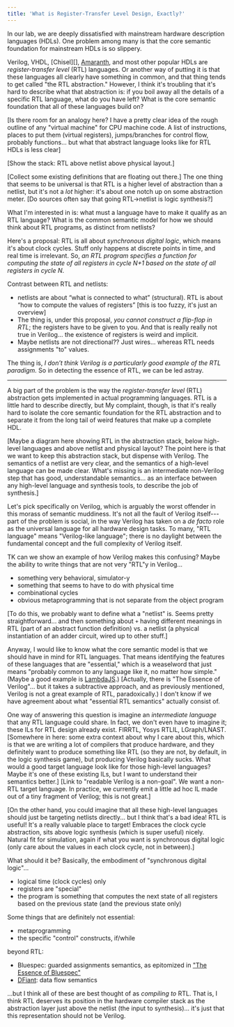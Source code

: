 ```yaml
---
title: 'What is Register-Transfer Level Design, Exactly?'
---
```

In our lab, we are deeply dissatisfied with mainstream hardware description languages (HDLs).
One problem among many is that the core semantic foundation for mainstream HDLs is so slippery.

Verilog, VHDL, [Chisel][], [Amaranth][], and most other popular HDLs are *register-transfer level* (RTL) languages.
Or another way of putting it is that these languages all clearly have something in common, and that thing tends to get called "the RTL abstraction."
However, I think it's troubling that it's hard to describe what that abstraction is:
if you boil away all the details of a specific RTL language, what do you have left?
What is the core semantic foundation that all of these languages build on?

[Is there room for an analogy here? I have a pretty clear idea of the rough outline of any "virtual machine" for CPU machine code. A list of instructions, places to put them (virtual registers), jumps/branches for control flow, probably functions… but what that abstract language looks like for RTL HDLs is less clear]

[Show the stack: RTL above netlist above physical layout.]

[Collect some existing definitions that are floating out there.]
The one thing that seems to be universal is that RTL is a higher level of abstraction than a netlist, but it's not a *lot* higher:
it's about one notch up on some abstraction meter.
[Do sources often say that going RTL->netlist is logic synthesis?]

What I'm interested in is: what must a language have to make it qualify as an RTL language?
What is the common semantic model for how we should think about RTL programs, as distinct from netlists?

Here's a proposal:
RTL is all about *synchronous digital logic*, which means it's about clock cycles.
Stuff only happens at discrete points in time, and real time is irrelevant.
So, *an RTL program specifies a function for computing the state of all registers in cycle N+1 based on the state of all registers in cycle N*.

Contrast between RTL and netlists:

* netlists are about “what is connected to what” (structural). RTL is about “how to compute the values of registers” [this is too fuzzy, it's just an overview]
* The thing is, under this proposal, *you cannot construct a flip-flop in RTL*; the registers have to be given to you.
  And that is really really not true in Verilog... the existence of registers is weird and implicit.
* Maybe netlists are not directional?? Just wires... whereas RTL needs assignments "to" values.

The thing is, *I don’t think Verilog is a particularly good example of the RTL paradigm.*
So in detecting the essence of RTL, we can be led astray.

---

A big part of the problem is the way the *register-transfer level* (RTL) abstraction gets implemented in actual programming languages.
RTL is a little hard to describe directly, but
My complaint, though, is that it's really hard to isolate the core semantic foundation for the RTL abstraction and to separate it from the long tail of weird features that make up a complete HDL.

[Maybe a diagram here showing RTL in the abstraction stack, below high-level languages and above netlist and physical layout? The point here is that we want to keep this abstraction stack, but dispense with Verilog. The semantics of a netlist are very clear, and the semantics of a high-level language can be made clear. What's missing is an intermediate non-Verilog step that has good, understandable semantics... as an interface between any high-level language and synthesis tools, to describe the job of synthesis.]

Let's pick specifically on Verilog, which is arguably the worst offender in this morass of semantic muddiness.
It's not all the fault of Verilog itself---part of the problem is social, in the way Verilog has taken on a *de facto* role as the universal language for all hardware design tasks.
To many, "RTL language" means "Verilog-like language"; there is no daylight between the fundamental concept and the full complexity of Verilog itself.

TK can we show an example of how Verilog makes this confusing?
Maybe the ability to write things that are not very "RTL"y in Verilog...
* something very behavioral, simulator-y
* something that seems to have to do with physical time
* combinational cycles
* obvious metaprogramming that is not separate from the object program

[To do this, we probably want to define what a "netlist" is. Seems pretty straightforward... and then something about `+` having different meanings in RTL (part of an abstract function definition) vs. a netlist (a physical instantiation of an adder circuit, wired up to other stuff.]

Anyway, I would like to know what the core semantic model is that we should have in mind for RTL languages.
That means identifying the features of these languages that are "essential," which is a weaselword that just means "probably common to any language like it, no matter how simple."
(Maybe a good example is [LambdaJS][].)
[Actually, there is "The Essence of Verilog"... but it takes a subtractive approach, and as previously mentioned, Verilog is not a great example of RTL, paradoxically.)
I don't know if we have agreement about what "essential RTL semantics" actually consist of.

One way of answering this question is imagine an *intermediate language* that any RTL language could share.
In fact, we don't even have to imagine it; these ILs for RTL design already exist.
FIRRTL, Yosys RTLIL, LGraph/LNAST.
[Somewhere in here: some extra context about why I care about this, which is that we are writing a lot of compilers that produce hardware, and they definitely want to produce something like RTL (so they are not, by default, in the logic synthesis game), but producing Verilog basically sucks. What would a good target language look like for those high-level languages? Maybe it's one of these existing ILs, but I want to understand their semantics better.]
[Link to "readable Verilog is a non-goal". We want a non-RTL target language. In practice, we currently emit a little ad hoc IL made out of a tiny fragment of Verilog; this is not great.]

[On the other hand, you could imagine that all these high-level languages should just be targeting netlists directly... but I think that's a bad idea! RTL is useful! It's a really valuable place to target! Embraces the clock cycle abstraction, sits above logic synthesis (which is super useful) nicely. Natural fit for simulation, again if what you want is synchronous digital logic (only care about the values in each clock cycle, not in between).]

What should it be? Basically, the embodiment of "synchronous digital logic"...
* logical time (clock cycles) only
* registers are "special"
* the program is something that computes the next state of all registers based on the previous state (and the previous state only)

Some things that are definitely not essential:
* metaprogramming
* the specific "control" constructs, if/while

beyond RTL:
* Bluespec: guarded assignments semantics, as epitomized in ["The Essence of Bluespec"][koika]
* [DFiant][]: data flow semantics

...but I think all of these are best thought of as *compiling to* RTL.
That is, I think RTL deserves its position in the hardware compiler stack as the abstraction layer just above the netlist (the input to synthesis)... it's just that this representation should not be Verilog.

[amaranth]: https://github.com/amaranth-lang/amaranth
[dfiant]: https://dl.acm.org/doi/10.1145/3373087.3375377
[koika]: https://dl.acm.org/doi/10.1145/3385412.3385965
[lambdajs]: https://cs.brown.edu/~sk/Publications/Papers/Published/gsk-essence-javascript/

